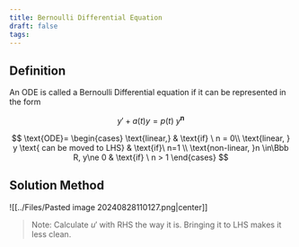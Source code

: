 ```yaml
---
title: Bernoulli Differential Equation
draft: false
tags:
---
```

  
## Definition
An ODE is called a Bernoulli Differential equation if it can be represented in the form

$$
y'+a(t) y= p(t)\ y^\mathbf n
$$


$$
\text{ODE}=
\begin{cases}
\text{linear,} & \text{if} \ n = 0\\
\text{linear, } y \text{ can be moved to LHS} & \text{if}\ n=1 \\
\text{non-linear, }n \in\Bbb R, y\ne 0 & \text{if} \ n > 1
\end{cases}
$$



## Solution Method

![[../Files/Pasted image 20240828110127.png|center]]
> Note: Calculate $u'$ with RHS the way it is. Bringing it to LHS makes it less clean.